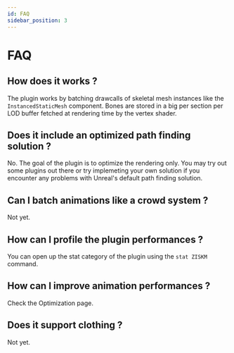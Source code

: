 ```yaml
---
id: FAQ
sidebar_position: 3
---
```


# FAQ

## How does it works ?
The plugin works by batching drawcalls of skeletal mesh instances like the `InstancedStaticMesh` component. Bones are stored in a big per section per LOD buffer fetched at rendering time by the vertex shader.

## Does it include an optimized path finding solution ?
No. The goal of the plugin is to optimize the rendering only. You may try out some plugins out there or try implemeting your own solution if you encounter any problems with Unreal's default path finding solution.

## Can I batch animations like a crowd system ?
Not yet.

## How can I profile the plugin performances ?
You can open up the stat category of the plugin using the `stat ZISKM` command.

## How can I improve animation performances ?
Check the Optimization page.

## Does it support clothing ?
Not yet.